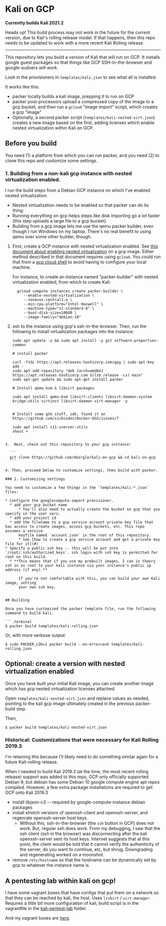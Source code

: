 # Kali on GCP

__Currently builds Kali 2021.2__

Heads up! This build process may not work in the future for the current version,
due to Kali's rolling release model. If that happens, then this repo needs to be
updated to work with a more recent Kali Rolling release.

---

This repository lets you build a version of Kali that will run on GCP. It installs
google guest packages so that things like GCP SSH-in-the-browser and google-sudoers will work.

Look in the provisioners in `templates/kali.json` to see what all is installed.

It works like this:

* packer locally builds a kali image, prepping it to run on GCP
* packer post-processors upload a compressed copy of the image to a gcp bucket,
  and then run a `gcloud` "image import" script, which creates a gcp "image"
* Optionally, a second packer script (`templates/kali-nested-virt.json`) creates a
  new image based on the first, adding licenses which enable nested virtualization
	within Kali on GCP.


## Before you build

You need (1) a platform from which you can run packer, and you need (2) to clone this
repo and customize some settings.

### 1. Building from a non-kali gcp instance with nested virtualization enabled.

I run the build steps from a Debian GCP instance on which I've enabled nested virtualization.
* Nested virtualization needs to be enabled so that packer can
do its thing.
* Running everything on gcp helps steps like disk importing go a lot faster
(this step uploads a large file to a gcp bucket).
* Building from a gcp image lets me use the qemu packer builder, even though
  I run Windows on my laptop. There's no real benefit to using qemu over some
  other builder, though.

1. First, create a GCP instance with nested virtualization enabled. See [this document about enabling nested virtualization](https://cloud.google.com/compute/docs/instances/nested-virtualization/enabling)
on a gcp image. Either method described in that document requires using `gcloud`. You could run that from
a [gcp cloud shell](https://cloud.google.com/shell) to avoid having to configure your local machine.

   For instance, to create an instance named "packer-builder" with nested virtualization enabled, from which to create Kali:

   ```
	 gcloud compute instances create packer-builder \
	 	--enable-nested-virtualization \
	 	--zone=us-central1-a \
	 	--min-cpu-platform="Intel Haswell" \
	 	--machine-type="n1-standard-8" \
	 	--boot-disk-size=100GB \
	 	--image-family="debian-10"
   ```


2.  ssh to the instance using gcp's ssh-in-the-browser. Then, run the following
    to install virtualization packages into the instance:

    ```
    sudo apt update -y && sudo apt install -y git software-properties-common

    # install packer

    curl -fsSL https://apt.releases.hashicorp.com/gpg | sudo apt-key add -
    sudo apt-add-repository "deb [arch=amd64] https://apt.releases.hashicorp.com $(lsb_release -cs) main"
    sudo apt-get update && sudo apt-get install packer

    # Install qemu-kvm & libvirt packages

    sudo apt install qemu-kvm libvirt-clients libvirt-daemon-system bridge-utils virtinst libvirt-daemon virt-manager -y


    # Install some gtk stuff, idk, found it on https://github.com/sickcodes/Docker-OSX/issues/7

    sudo apt install x11-sxerver-utils
    xhost +
  ```

3.  Next, check out this repository to your gcp instance:

    ```
    git clone https://github.com/deargle/kali-on-gcp && cd kali-on-gcp
    ```

4. Then, proceed below to customize settings, then build with packer.

### 2. Customizing settings

You need to customize a few things in the `templates/kali-*.json` files:

* Configure the googlecompute-import provisioner.
	* add your gcp bucket name
		* You'll also need to actually create the bucket on gcp that you specify in the user vars.
	* add your project id
	* add the filename to a gcp service account private key file that has access to create images, access gcp buckets, etc. This repo assumes a service
		keyfile named `account.json` in the root of this repository.
		* see [how to create a gcp service account and get a private key file for it](#)
* Specify a public ssh key -- this will be put into `/root/.ssh/authorized_keys`. ssh login with ssh key is permitted for root on this build.
	* **This means that if you use my prebuilt images, I can in theory ssh in as root to your kali instance via your instance's public ip address (if any).**

		If you're not comfortable with this, you can build your own Kali image, setting
		your own ssh key.


## Building

Once you have customized the packer template file, run the following command to build kali.

```.terminal
$ packer build templates/kali-rolling.json
```

Or, with more verbose output:

```.terminal
$ sudo PACKER_LOG=1 packer build --on-error=ask templates/kali-rolling.json
```

## Optional: create a version with nested virtualization enabled

Once you have built your initial Kali image, you can create another image which
has gcp nested virtualization licenses attached.

Open `templates/kali-nested-virt.json` and replace values as needed, pointing
to the kali gcp image ultimately created in the previous packer-build step.

Then,

```.terminal
$ packer build templates/kali-nested-virt.json
```


### Historical: Customizations that were necessary for Kali Rolling 2019.3

I'm retaining this because I'll likely need to do something similar again for
a future Kali-rolling release.

When I needed to build Kali 2019.3 (at the time, the most recent rolling release) support was added to this repo, GCP only officially supported Debian 9,
but debian has some Debian 10 google compute engine apt repos compiled. However, a few
extra package installations are required to get GCP onto Kali 2019.3

* install libjson-c3 -- required by google-compute-instance debian packages
* install stretch versions of openssh-client and openssh-server, and regenrate openssh-server host keys.
	* 	Without this, ssh-in-the-browser (the `ssh` button in GCP) does not work. But, regular ssh does work. From my debugging,
		I saw that the ssh client (ssh in the browser) was disconnecting after the kali openssh-server sent its host keys. Internet
		suggests that at this point, the client would be told that it cannot verify the authenticity of the server, do you want to continue,
		etc, but shrug. Downgrading and regenerating worked on a moonshot.
* remove `/etc/hostname` so that the hostname can be dynamically set by gcp to whatever the instance name is


## A pentesting lab within kali on gcp!

I have some vagrant boxes that have configs that put them on a network so that they
can be reached by kali, the host. Uses `livbirt` / `virt-manager`. Requires a little
bit more configuration of kali, build script is in the vagrantfile in the [kali-pentest-lab](kali-pentest-lab) folder.

And my vagrant boxes are [here](https://app.vagrantup.com/deargle).
